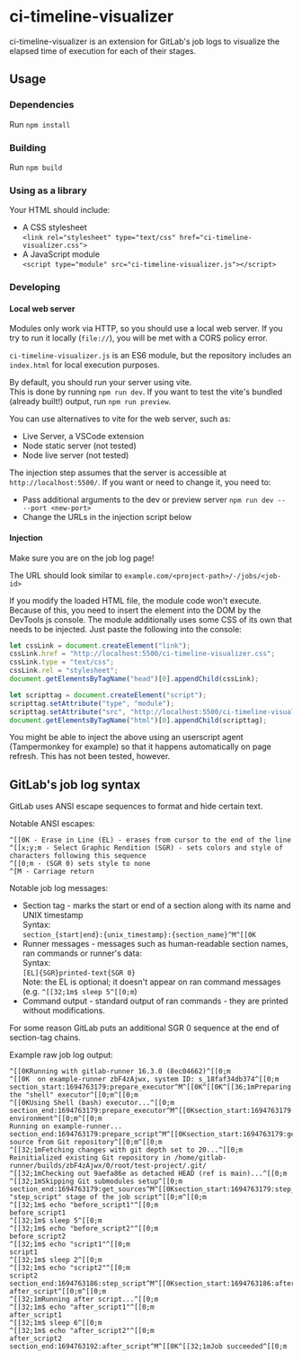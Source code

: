 # ci-timeline-visualizer

ci-timeline-visualizer is an extension for GitLab's job logs to visualize the elapsed time of execution for each of their stages.

## Usage

### Dependencies

Run `npm install`

### Building

Run `npm build`

### Using as a library

Your HTML should include:
* A CSS stylesheet <br>
  `<link rel="stylesheet" type="text/css" href="ci-timeline-visualizer.css">`
* A JavaScript module <br>
  `<script type="module" src="ci-timeline-visualizer.js"></script>`

### Developing

#### Local web server
Modules only work via HTTP, so you should use a local web server.
If you try to run it locally (`file://`), you will be met with a CORS policy error.

`ci-timeline-visualizer.js` is an ES6 module, but the repository includes an `index.html` for local execution purposes.

By default, you should run your server using vite. <br>
This is done by running `npm run dev`.
If you want to test the vite's bundled (already built!) output, run `npm run preview`.

You can use alternatives to vite for the web server, such as:
* Live Server, a VSCode extension
* Node static server (not tested)
* Node live server (not tested)

The injection step assumes that the server is accessible at `http://localhost:5500/`.
If you want or need to change it, you need to:
* Pass additional arguments to the dev or preview server `npm run dev -- --port <new-port>`
* Change the URLs in the injection script below

#### Injection
Make sure you are on the job log page!

The URL should look similar to `example.com/<project-path>/-/jobs/<job-id>`

If you modify the loaded HTML file, the module code won't execute. Because of this, you need to insert the element into the DOM by the DevTools js console. The module additionally uses some CSS of its own that needs to be injected. Just paste the following into the console:
```js
let cssLink = document.createElement("link");
cssLink.href = "http://localhost:5500/ci-timeline-visualizer.css";
cssLink.type = "text/css";
cssLink.rel = "stylesheet";
document.getElementsByTagName("head")[0].appendChild(cssLink);

let scripttag = document.createElement("script");
scripttag.setAttribute("type", "module");
scripttag.setAttribute("src", "http://localhost:5500/ci-timeline-visualizer.js");
document.getElementsByTagName("html")[0].appendChild(scripttag);
```

You might be able to inject the above using an userscript agent (Tampermonkey for example) so that it happens automatically on page refresh. This has not been tested, however.

## GitLab's job log syntax

GitLab uses ANSI escape sequences to format and hide certain text.

Notable ANSI escapes:
```
^[[0K - Erase in Line (EL) - erases from cursor to the end of the line
^[[x;y;m - Select Graphic Rendition (SGR) - sets colors and style of characters following this sequence
^[[0;m - (SGR 0) sets style to none
^[M - Carriage return
```

Notable job log messages:
- Section tag - marks the start or end of a section along with its name and UNIX timestamp <br>
  Syntax: <br>
  `section_{start|end}:{unix_timestamp}:{section_name}^M^[[0K`
- Runner messages - messages such as human-readable section names, ran commands or runner's data: <br>
  Syntax: <br>
  `[EL]{SGR}printed-text{SGR 0}` <br>
  Note: the EL is optional; it doesn't appear on ran command messages (e.g. `^[[32;1m$ sleep 5^[[0;m`)
- Command output - standard output of ran commands - they are printed without modifications.

For some reason GitLab puts an additional SGR 0 sequence at the end of section-tag chains.

Example raw job log output:
```
^[[0KRunning with gitlab-runner 16.3.0 (8ec04662)^[[0;m
^[[0K  on example-runner zbF4zAjwx, system ID: s_18faf34db374^[[0;m
section_start:1694763179:prepare_executor^M^[[0K^[[0K^[[36;1mPreparing the "shell" executor^[[0;m^[[0;m
^[[0KUsing Shell (bash) executor...^[[0;m
section_end:1694763179:prepare_executor^M^[[0Ksection_start:1694763179:prepare_script^M^[[0K^[[0K^[[36;1mPreparing environment^[[0;m^[[0;m
Running on example-runner...
section_end:1694763179:prepare_script^M^[[0Ksection_start:1694763179:get_sources^M^[[0K^[[0K^[[36;1mGetting source from Git repository^[[0;m^[[0;m
^[[32;1mFetching changes with git depth set to 20...^[[0;m
Reinitialized existing Git repository in /home/gitlab-runner/builds/zbF4zAjwx/0/root/test-project/.git/
^[[32;1mChecking out 9aefa86e as detached HEAD (ref is main)...^[[0;m
^[[32;1mSkipping Git submodules setup^[[0;m
section_end:1694763179:get_sources^M^[[0Ksection_start:1694763179:step_script^M^[[0K^[[0K^[[36;1mExecuting "step_script" stage of the job script^[[0;m^[[0;m
^[[32;1m$ echo "before_script1"^[[0;m
before_script1
^[[32;1m$ sleep 5^[[0;m
^[[32;1m$ echo "before_script2"^[[0;m
before_script2
^[[32;1m$ echo "script1"^[[0;m
script1
^[[32;1m$ sleep 2^[[0;m
^[[32;1m$ echo "script2"^[[0;m
script2
section_end:1694763186:step_script^M^[[0Ksection_start:1694763186:after_script^M^[[0K^[[0K^[[36;1mRunning after_script^[[0;m^[[0;m
^[[32;1mRunning after script...^[[0;m
^[[32;1m$ echo "after_script1"^[[0;m
after_script1
^[[32;1m$ sleep 6^[[0;m
^[[32;1m$ echo "after_script2"^[[0;m
after_script2
section_end:1694763192:after_script^M^[[0K^[[32;1mJob succeeded^[[0;m
```